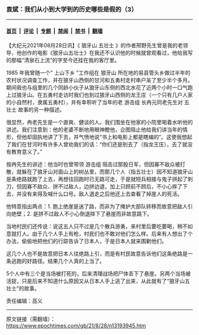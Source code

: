 ### 袁斌：我们从小到大学到的历史哪些是假的（3）

---

#### [首页](../../../..?n13193945) &nbsp;|&nbsp; [评论](../../../../../epoch-comment?n13193945) &nbsp;|&nbsp; [专题](../../../../../epoch-special?n13193945) &nbsp;|&nbsp; [禁闻](../../../../../epoch-news?n13193945) &nbsp;|&nbsp; [禁书](../../../../../books?n13193945) &nbsp;|&nbsp; [翻墙](https://github.com/gfw-breaker/nogfw/blob/master/README.md?n13193945)


<div class="post_content" id="artbody" itemprop="articleBody">
 <!-- article content begin -->
 <p>
  【大纪元2021年08月28日讯】《
  <ok href="https://www.epochtimes.com/gb/tag/%E7%8B%BC%E7%89%99%E5%B1%B1.html">
   狼牙山
  </ok>
  <ok href="https://www.epochtimes.com/gb/tag/%E4%BA%94%E5%A3%AE%E5%A3%AB.html">
   五壮士
  </ok>
  》的作者邢野先生曾是我的老领导，他创作的电影《狼牙山五壮士》在我还不认识他的时候就曾观看过，他给我写的那幅“清泉石上流”的字至今还挂在我的客厅里。
 </p>
 <p>
  1985 年我曾随一个“
  <ok href="https://www.epochtimes.com/gb/tag/%E4%B8%8A%E5%B1%B1%E4%B8%8B%E4%B9%A1.html">
   上山下乡
  </ok>
  ”工作组在
  <ok href="https://www.epochtimes.com/gb/tag/%E7%8B%BC%E7%89%99%E5%B1%B1.html">
   狼牙山
  </ok>
  所在地的易县管头乡做过半年的农村状况调查工作，并在狼牙山西侧的甘河和五勇村走村串户呆了至少半个多月。期间我也与组里的几个同龄小伙子从狼牙山东侧的西北水花了近两个小时一口气跑上过狼牙山。在五勇村走访时我们也到过狼牙山西侧的龙王庄（一个只有几户人家的小自然村，隶属五勇村），并有幸聆听了当年的老
  <ok href="https://www.epochtimes.com/gb/tag/%E6%B8%B8%E5%87%BB%E7%BB%84.html">
   游击组
  </ok>
  长冉元同老先生对
  <ok href="https://www.epochtimes.com/gb/tag/%E4%BA%94%E5%A3%AE%E5%A3%AB.html">
   五壮士
  </ok>
  故事的另一种描述。
 </p>
 <p>
  很显然，冉老先生是一个直爽、健谈的人。我们围坐在他家的小院里喝着水听他的讲述。我们注意到：他的老婆不断地用眼神瞪他，企图阻止他给我们讲当年的情形，但他却固执地讲了下去，并气愤地说“书上和电影上都是瞎编的”。这使我想起了我们在甘河时有许多人曾劝我们的话：“你们还是别去了（指龙王庄），去了就没有教育意义了。”
 </p>
 <p>
  按冉先生的讲述：他当时也曾带领
  <ok href="https://www.epochtimes.com/gb/tag/%E6%B8%B8%E5%87%BB%E7%BB%84.html">
   游击组
  </ok>
  阻击过那股日军，但因寡不敌众被打散，就躲在了狼牙山对面山上的树丛里，而那几个人（指五壮士）因不知道狼牙山是条绝路就跑了上去，再想往回跑时已无路可走，于是就短兵相接与鬼子拼起了刺刀，但因寡不敌众、拼不过敌人，边拼边退，加上只顾前不顾后，不小心摔了下去，并没有来得及喊什么口号。敌人退走之后他还上去查看了掉崖人的死活。
 </p>
 <p>
  他特意指出两点：1. 跑上绝崖是迷了路，而非为了掩护大部队转移而故意把敌人引向绝壁；2. 是拼不过敌人不小心倒退摔下了悬崖而非故意跳下。
 </p>
 <p>
  当地村民们还传说：说这五人只不过是几个散兵游勇，来村里后要吃要喝，稍不如意就打人。由于几个人手上有枪，村民们也不敢对他们怎么样。后来有人想出了个办法，偷偷地把他们的行踪告诉了日本人，于是日本人就来围剿他们。
 </p>
 <p>
  这几个人也不是故意把日本人往绝路上引，而是有村民故意告诉他们这条绝路是一条逃跑的好路径。结果几个人真的上当了。
 </p>
 <p>
  5个人中有三个是当场被打死的，后来清理战场把尸体丢下了悬崖。另两个当场被活捉，只是后来不知道什么原因又从日本人手上逃了出来，从此就有了“狼牙山五壮士”的故事。
 </p>
 <p>
  责任编辑：高义
 </p>
 <!-- article content end -->
 <div id="below_article_ad">
 </div>
</div>


---

原文链接（需翻墙）：https://www.epochtimes.com/gb/21/8/28/n13193945.htm